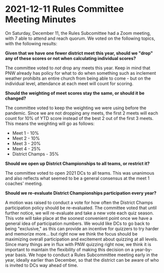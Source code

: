 # 2021-12-11 Rules Committee Meeting Minutes

On Saturday, December 11, the Rules Subcomittee had a Zoom meeting, with 7 able
to attend and reach quorum. We voted on the following topics, with the following
results:

**Given that we have one fewer district meet this year, should we "drop" any of
these scores or not when calculating individual scores?**

The committee voted to *not* drop any meets this year. Keep in mind that PNW
already has policy for what to do when something such as inclement weather
prohibits an entire church from being able to come - but on the individual
level, attendance at each meet will count for scoring.

**Should the weighting of meet scores stay the same, or should it be changed?**

The committee voted to keep the weighting we were using before the pandemic.
Since we are not dropping any meets, the first 2 meets will each count for 10%
of YTD score instead of the best 2 out of the first 3 meets. This means the
weighting will go as follows:

- Meet 1 - 10%
- Meet 2 - 10%
- Meet 3 - 20%
- Meet 4 - 25%
- District Champs - 35%

**Should we open up District Championships to all teams, or restrict it?**

The committee voted to open 2021 DCs to all teams. This was unanimous and also
reflects what seemed to be a general consensus at the meet 1 coaches' meeting.

**Should we re-evaluate District Championships participation every year?**

A motion was raised to conduct a vote for how often the District Champs
participation policy should be re-evaluated. The committee voted that until
further notice, we will re-evaluate and take a new vote each quiz season. This
vote will take place at the soonest convenient point once we have a general idea
of participation numbers. We would like DCs to go back to being "exclusive," as
this can provide an incentive for quizzers to try harder and memorize more...
but right now we think the focus should be maximizing overall participation and
excitement about quizzing at all levels. Since many things are in flux with PNW
quizzing right now, we think it is important to maintain the flexibility of
making this decision on a year-by-year basis. We hope to conduct a Rules
Subcommittee meeting early in the year, ideally earlier than December, so that
the district can be aware of who is invited to DCs way ahead of time.

